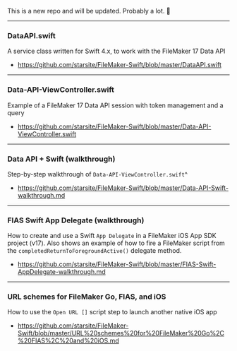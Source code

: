 This is a new repo and will be updated. Probably a lot. 🚀

- - -
### DataAPI.swift
A service class written for Swift 4.x, to work with the FileMaker 17 Data API
* https://github.com/starsite/FileMaker-Swift/blob/master/DataAPI.swift

- - -

### Data-API-ViewController.swift
Example of a FileMaker 17 Data API session with token management and a query
* https://github.com/starsite/FileMaker-Swift/blob/master/Data-API-ViewController.swift

- - -

### Data API + Swift (walkthrough)
Step-by-step walkthrough of `Data-API-ViewController.swift`^
* https://github.com/starsite/FileMaker-Swift/blob/master/Data-API-Swift-walkthrough.md

- - -

### FIAS Swift App Delegate (walkthrough)
How to create and use a Swift `App Delegate` in a FileMaker iOS App SDK project (v17). Also shows an example of how to fire a FileMaker script from the `completedReturnToForegroundActive()` delegate method.
* https://github.com/starsite/FileMaker-Swift/blob/master/FIAS-Swift-AppDelegate-walkthrough.md

- - -

### URL schemes for FileMaker Go, FIAS, and iOS
How to use the `Open URL []` script step to launch another native iOS app
* https://github.com/starsite/FileMaker-Swift/blob/master/URL%20schemes%20for%20FileMaker%20Go%2C%20FIAS%2C%20and%20iOS.md
